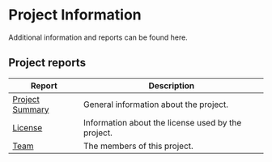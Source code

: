 # Project Information

Additional information and reports can be found here.

## Project reports

|Report|Description|
|---|---|
|[Project Summary](./project-summary.html)|General information about the project.|
|[License](./license.html)|Information about the license used by the project.|
|[Team](./team-list.html)|The members of this project.|

